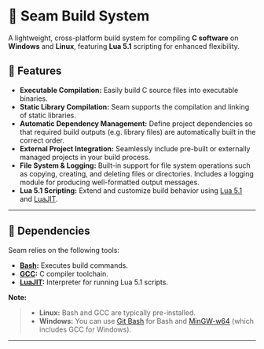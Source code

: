 # 🧵 Seam Build System
A lightweight, cross-platform build system for compiling **C software** on **Windows** and **Linux**, featuring **Lua 5.1** scripting for enhanced flexibility.

## 🚀 Features

- **Executable Compilation:** Easily build C source files into executable binaries.  
- **Static Library Compilation:** Seam supports the compilation and linking of static libraries.  
- **Automatic Dependency Management:** Define project dependencies so that required build outputs (e.g. library files) are automatically built in the correct order.  
- **External Project Integration:** Seamlessly include pre-built or externally managed projects in your build process.  
- **File System & Logging:** Built-in support for file system operations such as copying, creating, and deleting files or directories. Includes a logging module for producing well-formatted output messages.  
- **Lua 5.1 Scripting:** Extend and customize build behavior using [Lua 5.1](https://www.lua.org/manual/5.1/) and [LuaJIT](https://luajit.org/).

---

## 🧩 Dependencies

Seam relies on the following tools:

- **[Bash](https://www.gnu.org/software/bash/):** Executes build commands.  
- **[GCC](https://gcc.gnu.org/):** C compiler toolchain.  
- **[LuaJIT](https://luajit.org/):** Interpreter for running Lua 5.1 scripts.

**Note:**  
> - **Linux:** Bash and GCC are typically pre-installed.  
> - **Windows:** You can use [Git Bash](https://git-scm.com/) for Bash and [MinGW-w64](https://www.mingw-w64.org/) (which includes GCC for Windows).

---